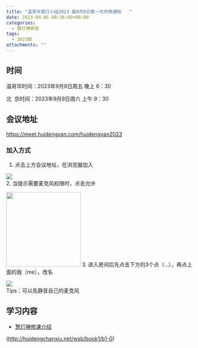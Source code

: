 ```yaml
---
title: "温哥华慧灯小组2023 届9月8日第一次共修通知   "
date: 2023-09-05 08:36:09+08:00
categories:
  - 慧灯禅修班
tags:
  - 2023届
attachments: ""
---
```

## 时间

温哥华时间：2023年9月8日周五 晚上 6：30

北   京时间：2023年9月9日周六 上午 9：30

## 会议地址

<https://meet.huidengvan.com/huidengvan2023>

###  加入方式
1.  点击上方会议地址，在浏览器加入

![](/f/up/jetsi_allow_mic.png)  
2. 当提示需要麦克风权限时，点击允许

<img src="/f/up/jetsi_chage_name.jpeg" width="200">  
3. 进入房间后先点击下方的3个点（...），再点上面的我（me），改名

![](/f/up/jetsi_mute_mic.png)   
Tips：可以先静音自己的麦克风



## 学习内容

* [慧灯禅修课介绍](http://huidengchanxiu.net/wsb/book1/b1-0)

(http://huidengchanxiu.net/wsb/book1/b1-0)